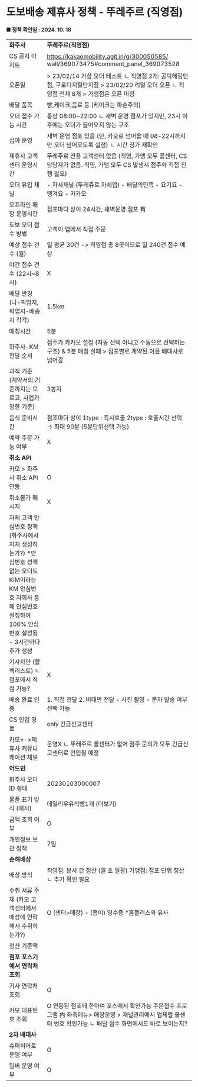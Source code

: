 # 도보배송 제휴사 정책 - 뚜레주르 (직영점)

**■ 정책 확인일 : 2024. 10. 18**

|  |  |
| --- | --- |
| **화주사** | **뚜레주르(직영점)** |
| CS 공지 아지트 | <https://kakaomobility.agit.in/g/300050585/> wall/369073475#comment\_panel\_369073528 |
| 오픈일 | > 23/02/14 가상 오더 테스트  ㄴ 직영점 2개: 공덕헤링턴점, 구로디지털단지점 > 23/02/20 리얼 오더 오픈  ㄴ 직영점 전체 8개 > 가맹점은 오픈 미정 |
| 배달 품목 | 빵,케이크,음료 등 (케이크는 파손주의) |
| 오더 접수 가능 시간 | 통상 08:00~22:00 ㄴ 새벽 운영 점포가 있지만, 23시 이후에는 오더가 들어오지 않는 구조 |
| 심야 운영 | 새벽 운영 점포 있음 (단, 카모로 넘어올 때 08-22시까지만 오더 넘어오도록 설정) ㄴ 시간 징가 재확인 |
| 제휴사 고객센터 운영시간 | 뚜레주르 전용 고객센터 없음 (직영, 가맹 모두 콜센터, CS 담당자가 없음. 직영, 가맹 모두 CS 발생시 점주와 직접 진행 필요) |
| 오더 유입 채널 | - 자사채널 (뚜레쥬르 자체앱) - 배달의민족 - 요기요 - 땡겨요 - 카카오 |
| 오프라인 매장 운영시간 | 점포마다 상이 24시간, 새벽운영 점포 有 |
| 도보 오더 접수 방법 | 고객이 앱에서 직접 주문 |
| 예상 접수 건수 (월) | 일 평균 30건 -> 직영점 총 8곳이므로 일 240건 접수 예상 |
| 야간 접수 건수 (22시~8시) | X |
| 배달 반경 (나-픽업지, 픽업지-배송지 각각) | 1.5km |
| 매칭시간 | 5분 |
| 화주사-KM 전달 순서 | 점주가 카카오 설정 (자동 선택 아니고 수동으로 선택하는 구조) & 5분 매칭 실패 > 점포별로 계약된 이륜 배대사로 넘어감 |
| 과적 기준 (계약서의 기준까지는 모르고, 사업과 정한 기준) | 3봉지 |
| 음식 준비시간 | 점포마다 상이 1type : 즉시호출  2type : 호출시간 선택 → 최대 90분 (5분단위선택 가능) |
| 예약 주문 가능 여부 | X |
| **취소 API** | |
| 카모 > 화주사 취소 API 연동 | O |
| 취소불가 메시지 | X |
| 자체 고객 안심번호 정책 (화주사에서 자체 생성하는가?)  \*안심번호 정책 없는 오더도 KIM이라는 KM 안심번호 자회사 통해 안심번호 설정하여 100% 안심번호 설정됨 - 3시간마다 추가 생성 |  |
| 기사차단 (블랙리스트) ㄴ 점포에서 직접 가능? | X |
| 배송 완료 인증 | 1. 직접 전달 2. 비대면 전달 - 사진 촬영 - 문자 발송 여부 선택 가능 |
| CS 인입 경로 | only 긴급신고센터 |
| 카모<->제휴사 커뮤니케이션 채널 | 운영X ㄴ 뚜레주르 콜센터가 없어 점주 문의가 모두 긴급신고센터로 인입될 예정 |
| **어드민** | |
| 화주사 오더 ID 형태 | 20230103000007 |
| 물품 표기 방식 (예시) | 데일리우유식빵1개 (더보기) |
| 금액 조회 여부 | O |
| 개인정보 보관 정책 | 7일 |
| **손해배상** | |
| 배상 방식 | 직영점: 본사 간 정산 (월 초 일괄) 가맹점: 점포 단위 정산 ㄴ 추가 확인 필요 |
| 수취 서류 주체 (카모 고객센터에서 매장에 연락해서 수취하는가?) | O (센터>매장)  - (종이) 영수증  \*홈플러스와 유사 |
| 정산 기준액 |  |
| **점포 포스기에서 연락처 조회** | |
| 기사 연락처 조회 | O |
| 카모 대표번호 조회 | O 연동된 점포에 한하여 포스에서 확인가능 주문접수 프로그램 內 좌측메뉴> 매장운영 > 채널관리에서 업체별 콜센터 번호 확인가능  ㄴ 배달 접수 화면에서도 바로 보이는지? |
| **2차 배대사** | |
| 슈퍼히어로 운영 여부 | O |
| 딜버 운영 여부 | O |